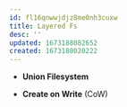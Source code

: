 ```yaml
---
id: fl16qnwwjdjz8me0nh3cuxw
title: Layered Fs
desc: ''
updated: 1673188082652
created: 1673188020222
---
```


- **Union Filesystem**

- **Create on Write** (CoW)
